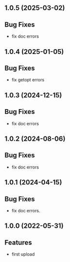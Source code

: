 ## 1.0.5 (2025-03-02)

## Bug Fixes

- fix doc errors

## 1.0.4 (2025-01-05)

## Bug Fixes

- fix getopt errors

## 1.0.3 (2024-12-15)

## Bug Fixes

- fix doc errors

## 1.0.2 (2024-08-06)

## Bug Fixes

- fix doc errors

## 1.0.1 (2024-04-15)

## Bug Fixes

- fix doc errors.

## 1.0.0 (2022-05-31)

## Features

- first upload
